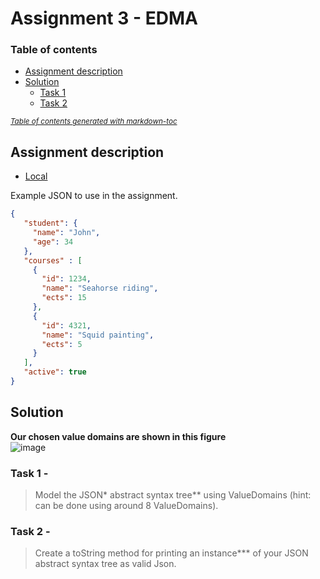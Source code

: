 # Assignment 3 - EDMA

### Table of contents

- [Assignment description](#assignment-description)
- [Solution](#solution)
  * [Task 1](#task-1)
  * [Task 2](#task-2)

<small><i><a href='http://ecotrust-canada.github.io/markdown-toc/'>Table of contents generated with markdown-toc</a></i></small>

## Assignment description
- [Local](https://github.com/Hold-Krykke-BA/DBD/blob/main/Assignment3/Assignment3.pdf)  
  
Example JSON to use in the assignment. 
```JSON
{
   "student": {
     "name": "John",
     "age": 34
   },
   "courses" : [
     {
       "id": 1234,
       "name": "Seahorse riding",
       "ects": 15
     },
     {
       "id": 4321,
       "name": "Squid painting",
       "ects": 5
     }
   ],
   "active": true
}

```

## Solution
**Our chosen value domains are shown in this figure**  
![image](https://user-images.githubusercontent.com/35559774/113520166-8b03a300-9591-11eb-85c2-7c7ba46d496a.png)

### Task 1 - 
> Model the JSON* abstract syntax tree** using ValueDomains (hint: can be done using around 8 ValueDomains).
  
### Task 2 - 
> Create a toString method for printing an instance*** of your JSON abstract syntax tree as valid Json.
